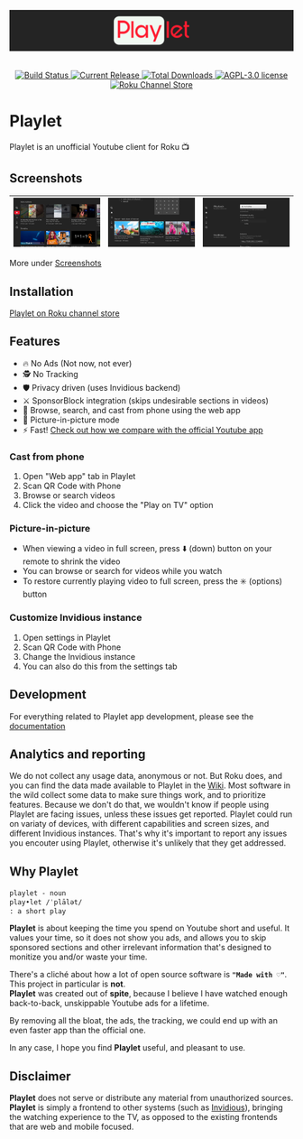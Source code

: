 <!-- markdownlint-disable MD033 MD041 -->
<p align="center">
  <img src="docs/banner.png" style="display:block;text-align:center" alt="Playlet Logo" width="800"/>
  <br/><br/>
  <a href="https://github.com/iBicha/playlet/actions/workflows/release.yml?query=branch%3Amain">
    <img alt="Build Status" src="https://img.shields.io/github/actions/workflow/status/iBicha/playlet/release.yml.svg?branch=main"/>
  </a>
  <a href="https://github.com/iBicha/playlet/releases">
    <img alt="Current Release" src="https://img.shields.io/github/release/iBicha/playlet.svg"/>
    <img alt="Total Downloads" src="https://img.shields.io/github/downloads/iBicha/playlet/latest/playlet-lib.zip.svg"/>
  </a>
  <a href="/LICENSE">
    <img alt="AGPL-3.0 license" src="https://img.shields.io/github/license/iBicha/playlet.svg"/>
  </a>
  <a href="https://channelstore.roku.com/en-ca/details/840aec36f51bfe6d96cf6db9055a372a/playlet">
    <img alt="Roku Channel Store" src="https://img.shields.io/badge/Roku%20Store-Install-blueviolet?logo=roku&logoColor=blueviolet&labelColor=white"/>
  </a>
</p>

# Playlet

Playlet is an unofficial Youtube client for Roku 📺

## Screenshots

  <a href="./docs/screenshots/README.md">

| ![Home](docs/screenshots/home.jpg) | ![Search](docs/screenshots/search.jpg) | ![Settings](docs/screenshots/settings.jpg) |
| ---------------------------------- | -------------------------------------- | ------------------------------------------ |

  </a>

More under [Screenshots](./docs/screenshots/README.md)

## Installation

[Playlet on Roku channel store](https://channelstore.roku.com/en-ca/details/840aec36f51bfe6d96cf6db9055a372a/playlet)

## Features

- 🔥 No Ads (Not now, not ever)
- 🕵️ No Tracking
- 🛡️ Privacy driven (uses Invidious backend)
- ⚔️ SponsorBlock integration (skips undesirable sections in videos)
- 📱 Browse, search, and cast from phone using the web app
- 🔮 Picture-in-picture mode
- ⚡ Fast! [Check out how we compare with the official Youtube app](https://youtu.be/qmSvA-QQW20)

### Cast from phone

1. Open "Web app" tab in Playlet
1. Scan QR Code with Phone
1. Browse or search videos
1. Click the video and choose the "Play on TV" option

### Picture-in-picture

- When viewing a video in full screen, press ⬇️ (down) button on your remote to shrink the video
- You can browse or search for videos while you watch
- To restore currently playing video to full screen, press the ✳️ (options) button

### Customize Invidious instance

1. Open settings in Playlet
1. Scan QR Code with Phone
1. Change the Invidious instance
1. You can also do this from the settings tab

## Development

For everything related to Playlet app development, please see the [documentation](./docs/README.md)

## Analytics and reporting

We do not collect any usage data, anonymous or not. But Roku does, and you can find the data made available to Playlet in the [Wiki](https://github.com/iBicha/playlet/wiki).
Most software in the wild collect some data to make sure things work, and to prioritize features. 
Because we don't do that, we wouldn't know if people using Playlet are facing issues, unless these issues get reported.
Playlet could run on variaty of devices, with different capabilities and screen sizes, and different Invidious instances.
That's why it's important to report any issues you encouter using Playlet, otherwise it's unlikely that they get addressed.

## Why Playlet

```none
playlet - noun
play•let /ˈplālət/
: a short play
```

**Playlet** is about keeping the time you spend on Youtube short and useful. It values your time, so it does not show you ads, and allows you to skip sponsored sections and other irrelevant information that's designed to monitize you and/or waste your time.

There's a cliché about how a lot of open source software is **`"Made with ♡"`**. This project in particular is **not**.<br/>
**Playlet** was created out of **spite**, because I believe I have watched enough back-to-back, unskippable Youtube ads for a lifetime.

By removing all the bloat, the ads, the tracking, we could end up with an even faster app than the official one.

In any case, I hope you find **Playlet** useful, and pleasant to use.

## Disclaimer

**Playlet** does not serve or distribute any material from unauthorized sources.<br/>
**Playlet** is simply a frontend to other systems (such as [Invidious](https://github.com/iv-org/invidious)), bringing the watching experience to the TV, as opposed to the existing frontends that are web and mobile focused.

<!-- markdownlint-configure-file {"MD024": { "siblings_only": true } } -->
